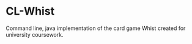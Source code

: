 # CL-Whist
Command line, java implementation of the card game Whist created for university coursework.

